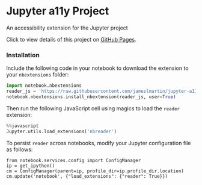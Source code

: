 # Jupyter a11y Project
An accessibility extension for the Jupyter project

Click to view details of this project on [GitHub Pages](http://jameslmartin.github.io/jupyter-a11y/).

### Installation
Include the following code in your notebook to download the extension to your `nbextensions` folder:
```python
import notebook.nbextensions
reader_js = 'https://raw.githubusercontent.com/jameslmartin/jupyter-a11y/master/nbreader.js'
notebook.nbextensions.install_nbextension(reader_js, user=True)
```
Then run the following JavaScript cell using magics to load the `reader` extension:
```python
%%javascript
Jupyter.utils.load_extensions('nbreader')
```
To persist `reader` across notebooks, modify your Jupyter configuration file as follows:
```python'
from notebook.services.config import ConfigManager
ip = get_ipython()
cm = ConfigManager(parent=ip, profile_dir=ip.profile_dir.location)
cm.update('notebook', {"load_extensions": {"reader": True}})
```
